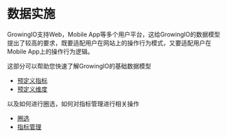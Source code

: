 # 数据实施

GrowingIO支持Web，Mobile App等多个用户平台，这给GrowingIO的数据模型提出了较高的要求，既要适配用户在网站上的操作行为模式，又要适配用户在Mobile App上的操作行为逻辑。

这部分可以帮助您快速了解GrowingIO的基础数据模型

* [预定义指标](data-model/predefined-metrics.md)
* [预定义维度](data-model/predefined-dimensions.md)

以及如何进行圈选，如何对指标管理进行相关操作

* [圈选](circle/)
* [指标管理](circle-metrics-management.md)

